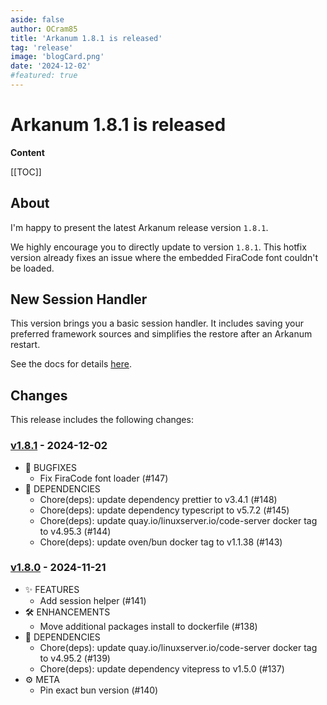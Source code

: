 ```yaml
---
aside: false
author: OCram85
title: 'Arkanum 1.8.1 is released'
tag: 'release'
image: 'blogCard.png'
date: '2024-12-02'
#featured: true
---
```


# Arkanum 1.8.1 is released

<BlogHeaderImage Source='/blogCard.png' />

**Content**

[[TOC]]

## About

I'm happy to present the latest Arkanum release version `1.8.1`.

We highly encourage you to directly update to version `1.8.1`. This hotfix version already
fixes an issue where the embedded FiraCode font couldn't be loaded.

## New Session Handler

This version brings you a basic session handler. It includes saving your preferred framework
sources and simplifies the restore after an Arkanum restart.

See the docs for details [here](../../guide/components/arkanum-cli#session-handling).

## Changes

This release includes the following changes:

### [v1.8.1](https://gitea.ocram85.com/arkanum/arkanum/releases/tag/v1.8.1) - 2024-12-02

- 🐛 BUGFIXES
  - Fix FiraCode font loader (#147)
- 🤖 DEPENDENCIES
  - Chore(deps): update dependency prettier to v3.4.1 (#148)
  - Chore(deps): update dependency typescript to v5.7.2 (#145)
  - Chore(deps): update quay.io/linuxserver.io/code-server docker tag to v4.95.3 (#144)
  - Chore(deps): update oven/bun docker tag to v1.1.38 (#143)

### [v1.8.0](https://gitea.ocram85.com/arkanum/arkanum/releases/tag/v1.8.0) - 2024-11-21

- ✨ FEATURES
  - Add session helper (#141)
- 🛠️ ENHANCEMENTS
  - Move additional packages install to dockerfile (#138)
- 🤖 DEPENDENCIES
  - Chore(deps): update quay.io/linuxserver.io/code-server docker tag to v4.95.2 (#139)
  - Chore(deps): update dependency vitepress to v1.5.0 (#137)
- ⚙️ META
  - Pin exact bun version (#140)

